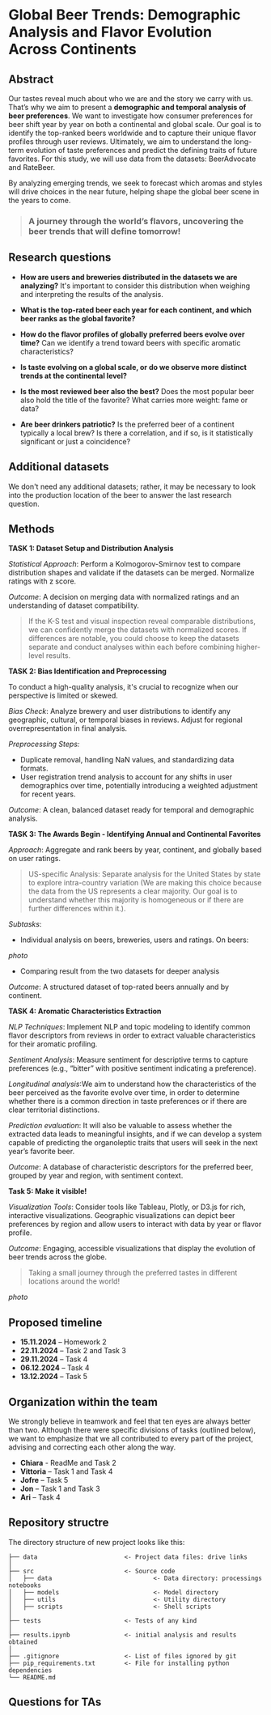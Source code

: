 # Global Beer Trends: Demographic Analysis and Flavor Evolution Across Continents

## Abstract

Our tastes reveal much about who we are and the story we carry with us. That’s why we aim to present a **demographic and temporal analysis of beer preferences**. We want to investigate how consumer preferences for beer shift year by year on both a continental and global scale. Our goal is to identify the top-ranked beers worldwide and to capture their unique flavor profiles through user reviews. Ultimately, we aim to understand the long-term evolution of taste preferences and predict the defining traits of future favorites. For this study, we will use data from the datasets: BeerAdvocate and RateBeer.

By analyzing emerging trends, we seek to forecast which aromas and styles will drive choices in the near future, helping shape the global beer scene in the years to come.

> ### A journey through the world’s flavors, uncovering the beer trends that will define tomorrow!

## Research questions

* **How are users and breweries distributed in the datasets we are analyzing?** It's important to consider this distribution when weighing and interpreting the results of the analysis.

* **What is the top-rated beer each year for each continent, and which beer ranks as the global favorite?**

* **How do the flavor profiles of globally preferred beers evolve over time?** Can we identify a trend toward beers with specific aromatic characteristics?

* **Is taste evolving on a global scale, or do we observe more distinct trends at the continental level?**

* **Is the most reviewed beer also the best?** Does the most popular beer also hold the title of the favorite? What carries more weight: fame or data?

* **Are beer drinkers patriotic?** Is the preferred beer of a continent typically a local brew? Is there a correlation, and if so, is it statistically significant or just a coincidence?

## Additional datasets

We don't need any additional datasets; rather, it may be necessary to look into the production location of the beer to answer the last research question.

## Methods

**TASK 1: Dataset Setup and Distribution Analysis**

_Statistical Approach_: Perform a Kolmogorov-Smirnov test to compare distribution shapes and validate if the datasets can be merged. Normalize ratings with z score.

_Outcome_: A decision on merging data with normalized ratings and an understanding of dataset compatibility.

>If the K-S test and visual inspection reveal comparable distributions, we can confidently merge the datasets with normalized scores. If differences are notable, you could choose to keep the datasets separate and conduct analyses within each before combining higher-level results. 

**TASK 2: Bias Identification and Preprocessing**

To conduct a high-quality analysis, it's crucial to recognize when our perspective is limited or skewed. 

_Bias Check_: Analyze brewery and user distributions to identify any geographic, cultural, or temporal biases in reviews. Adjust for regional overrepresentation in final analysis.

_Preprocessing Steps:_
* Duplicate removal, handling NaN values, and standardizing data formats.
* User registration trend analysis to account for any shifts in user demographics over time, potentially introducing a weighted adjustment for recent years.

_Outcome_: A clean, balanced dataset ready for temporal and demographic analysis.

**TASK 3: The Awards Begin - Identifying Annual and Continental Favorites**

_Approach_: Aggregate and rank beers by year, continent, and globally based on user ratings.

> US-specific Analysis: Separate analysis for the United States by state to explore intra-country variation (We are making this choice because the data from the US represents a clear majority. Our goal is to understand whether this majority is homogeneous or if there are further differences within it.).

_Subtasks_:
* Individual analysis on beers, breweries, users and ratings. On beers:

*photo*

* Comparing result from the two datasets for deeper analysis

_Outcome_: A structured dataset of top-rated beers annually and by continent.

**TASK 4: Aromatic Characteristics Extraction**

_NLP Techniques_: Implement NLP and topic modeling to identify common flavor descriptors from reviews in order to extract valuable characteristics for their aromatic profiling.

_Sentiment Analysis_: Measure sentiment for descriptive terms to capture preferences (e.g., “bitter” with positive sentiment indicating a preference).

_Longitudinal analysis_:We aim to understand how the characteristics of the beer perceived as the favorite evolve over time, in order to determine whether there is a common direction in taste preferences or if there are clear territorial distinctions.

_Prediction evaluation_: It will also be valuable to assess whether the extracted data leads to meaningful insights, and if we can develop a system capable of predicting the organoleptic traits that users will seek in the next year’s favorite beer.

_Outcome_: A database of characteristic descriptors for the preferred beer, grouped by year and region, with sentiment context.

**Task 5: Make it visible!**

_Visualization Tools_: Consider tools like Tableau, Plotly, or D3.js for rich, interactive visualizations. Geographic visualizations can depict beer preferences by region and allow users to interact with data by year or flavor profile.

_Outcome_: Engaging, accessible visualizations that display the evolution of beer trends across the globe.

>Taking a small journey through the preferred tastes in different locations around the world!

*photo*

## Proposed timeline

- **15.11.2024** – Homework 2
- **22.11.2024** – Task 2 and Task 3
- **29.11.2024** – Task 4
- **06.12.2024** – Task 4
- **13.12.2024** – Task 5

## Organization within the team

We strongly believe in teamwork and feel that ten eyes are always better than two. Although there were specific divisions of tasks (outlined below), we want to emphasize that we all contributed to every part of the project, advising and correcting each other along the way.

* **Chiara** - ReadMe and Task 2
* **Vittoria** – Task 1 and Task 4
* **Jofre** – Task 5
* **Jon** – Task 1 and Task 3
* **Ari** – Task 4

## Repository structre

The directory structure of new project looks like this:

```
├── data                        <- Project data files: drive links
│
├── src                         <- Source code
│   ├── data                            <- Data directory: processings notebooks
│   ├── models                          <- Model directory
│   ├── utils                           <- Utility directory
│   ├── scripts                         <- Shell scripts
│
├── tests                       <- Tests of any kind
│
├── results.ipynb               <- initial analysis and results obtained
│
├── .gitignore                  <- List of files ignored by git
├── pip_requirements.txt        <- File for installing python dependencies
└── README.md
```

## Questions for TAs